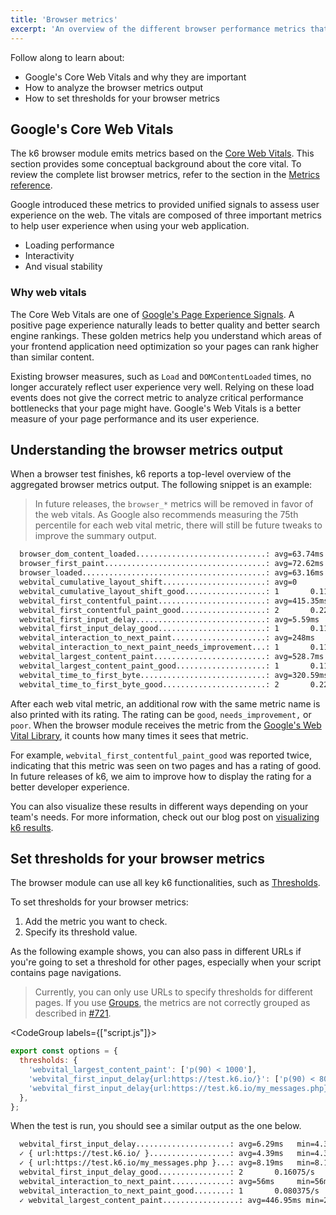 ```yaml
---
title: 'Browser metrics'
excerpt: 'An overview of the different browser performance metrics that the browser module tracks.'
---
```


Follow along to learn about:

- Google's Core Web Vitals and why they are important
- How to analyze the browser metrics output
- How to set thresholds for your browser metrics

## Google's Core Web Vitals

The k6 browser module emits metrics based on the [Core Web Vitals](https://web.dev/vitals/#core-web-vitals).
This section provides some conceptual background about the core vital.
To review the complete list browser metrics, refer to the section in the [Metrics reference](/using-k6/metrics/reference#browser).

Google introduced these metrics to provided unified signals to assess user experience on the web.
The vitals are composed of three important metrics to help user experience when using your web application.

- Loading performance
- Interactivity
- And visual stability

### Why web vitals

The Core Web Vitals are one of [Google's Page Experience Signals](https://developers.google.com/search/docs/appearance/page-experience). A positive page experience naturally leads to better quality and better search engine rankings. These golden metrics help you understand which areas of your frontend application need optimization so your pages can rank higher than similar content.

Existing browser measures, such as `Load` and `DOMContentLoaded` times, no longer accurately reflect user experience very well.
Relying on these load events does not give the correct metric to analyze critical performance bottlenecks that your page might have. Google's Web Vitals is a better measure of your page performance and its user experience.

## Understanding the browser metrics output

When a browser test finishes, k6 reports a top-level overview of the aggregated browser metrics output.
The following snippet is an example:

<Blockquote mod="note" title="">

In future releases, the `browser_*` metrics will be removed in favor of the web vitals. As Google also recommends measuring the 75th percentile for each web vital metric, there will still be future tweaks to improve the summary output.

</Blockquote>

```bash
  browser_dom_content_loaded.............................: avg=63.74ms  min=2.11ms   med=21.66ms  max=167.44ms p(90)=138.28ms p(95)=152.86ms
  browser_first_paint....................................: avg=72.62ms  min=41.31ms  med=72.62ms  max=103.94ms p(90)=97.67ms  p(95)=100.8ms
  browser_loaded.........................................: avg=63.16ms  min=6.52ms   med=15.98ms  max=166.98ms p(90)=136.78ms p(95)=151.88ms
  webvital_cumulative_layout_shift.......................: avg=0        min=0        med=0        max=0        p(90)=0        p(95)=0
  webvital_cumulative_layout_shift_good..................: 1       0.113248/s
  webvital_first_contentful_paint........................: avg=415.35ms min=302ms    med=415.35ms max=528.7ms  p(90)=506.03ms p(95)=517.36ms
  webvital_first_contentful_paint_good...................: 2       0.226497/s
  webvital_first_input_delay.............................: avg=5.59ms   min=5.59ms   med=5.59ms   max=5.59ms   p(90)=5.59ms   p(95)=5.59ms
  webvital_first_input_delay_good........................: 1       0.113248/s
  webvital_interaction_to_next_paint.....................: avg=248ms    min=248ms    med=248ms    max=248ms    p(90)=248ms    p(95)=248ms
  webvital_interaction_to_next_paint_needs_improvement...: 1       0.113248/s
  webvital_largest_content_paint.........................: avg=528.7ms  min=528.7ms  med=528.7ms  max=528.7ms  p(90)=528.7ms  p(95)=528.7ms
  webvital_largest_content_paint_good....................: 1       0.113248/s
  webvital_time_to_first_byte............................: avg=320.59ms min=247.09ms med=320.59ms max=394.1ms  p(90)=379.4ms  p(95)=386.75ms
  webvital_time_to_first_byte_good.......................: 2       0.226497/s
```

After each web vital metric, an additional row with the same metric name is also printed with its rating. The rating can be `good`, `needs_improvement,` or `poor`. When the browser module receives the metric from the [Google's Web Vital Library](https://github.com/GoogleChrome/web-vitals), it counts how many times it sees that metric. 

For example, `webvital_first_contentful_paint_good` was reported twice, indicating that this metric was seen on two pages and has a rating of good. In future releases of k6, we aim to improve how to display the rating for a better developer experience.

You can also visualize these results in different ways depending on your team's needs. For more information, check out our blog post on [visualizing k6 results](https://k6.io/blog/ways-to-visualize-k6-results/). 

## Set thresholds for your browser metrics

The browser module can use all key k6 functionalities, such as [Thresholds](https://k6.io/docs/using-k6/thresholds/).

To set thresholds for your browser metrics:
1. Add the metric you want to check.
1. Specify its threshold value.

As the following example shows, you can also pass in different URLs if you're going to set a threshold for other pages, especially when your script contains page navigations.

<Blockquote mod="attention">

Currently, you can only use URLs to specify thresholds for different pages. If you use [Groups](https://k6.io/docs/using-k6/tags-and-groups/#groups), the metrics are not correctly grouped as described in [#721](https://github.com/grafana/xk6-browser/issues/721).

</Blockquote>

<CodeGroup labels={["script.js"]}>

```javascript
export const options = {
  thresholds: {
    'webvital_largest_content_paint': ['p(90) < 1000'],
    'webvital_first_input_delay{url:https://test.k6.io/}': ['p(90) < 80'],
    'webvital_first_input_delay{url:https://test.k6.io/my_messages.php}': ['p(90) < 100'],
  },
};
```

</CodeGroup>

When the test is run, you should see a similar output as the one below.

```bash
  webvital_first_input_delay.....................: avg=6.29ms   min=4.39ms   med=6.29ms   max=8.19ms   p(90)=7.81ms   p(95)=8ms
  ✓ { url:https://test.k6.io/ }..................: avg=4.39ms   min=4.39ms   med=4.39ms   max=4.39ms   p(90)=4.39ms   p(95)=4.39ms
  ✓ { url:https://test.k6.io/my_messages.php }...: avg=8.19ms   min=8.19ms   med=8.19ms   max=8.19ms   p(90)=8.19ms   p(95)=8.19ms
  webvital_first_input_delay_good................: 2       0.16075/s
  webvital_interaction_to_next_paint.............: avg=56ms     min=56ms     med=56ms     max=56ms     p(90)=56ms     p(95)=56ms
  webvital_interaction_to_next_paint_good........: 1       0.080375/s
  ✓ webvital_largest_content_paint.................: avg=446.95ms min=282.19ms med=446.95ms max=611.7ms  p(90)=578.75ms p(95)=595.22ms
```

